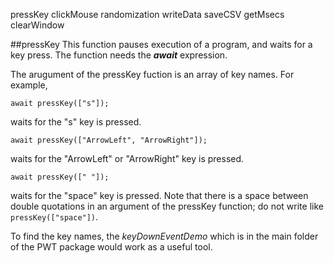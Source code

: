 pressKey
clickMouse
randomization
writeData
saveCSV
getMsecs
clearWindow

##pressKey
This function pauses execution of a program, and waits for a key press. The function needs the ***await*** expression. 

The arugument of the pressKey fuction is an array of key names. For example, 
```
await pressKey(["s"]);
```
waits for the "s" key is pressed.
```
await pressKey(["ArrowLeft", "ArrowRight"]); 
```
waits for the "ArrowLeft" or "ArrowRight" key is pressed.
```
await pressKey([" "]);
```
waits for the "space" key is pressed. Note that there is a space between double quotations in an argument of the pressKey function; do not write like `pressKey(["space"])`.

To find the key names, the *keyDownEventDemo* which is in the main folder of the PWT package would work as a useful tool.